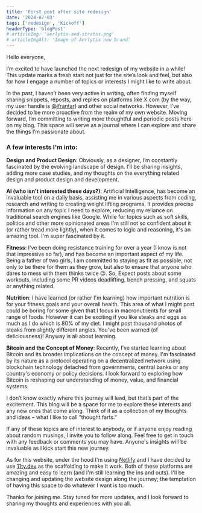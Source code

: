 ```yaml
---
title: 'First post after site redesign'
date: '2024-07-03'
tags: ['redesign', 'Kickoff']
headerType: 'blogPost'
# articleImg: 'aerlytix-and-stratos.png'
# articleImgAlt: 'Image of Aerlytix new brand'
---
```


Hello everyone,

I’m excited to have launched the next redesign of my website in a while! This update marks a fresh start not just for the site’s look and feel, but also for how I engage a number of topics or interests I might like to write about.

In the past, I haven’t been very active in writing, often finding myself sharing snippets, reposts, and replies on platforms like X.com (by the way, my user handle is [@ifrantar](https://x.com/ifrantar)) and other social networks. However, I’ve decided to be more proactive from the realm of my own website. Moving forward, I’m committing to writing more thoughtful and periodic posts here on my blog. This space will serve as a journal where I can explore and share the things I’m passionate about.

### A few interests I'm into:

**Design and Product Design**: Obviously, as a designer, I’m constantly fascinated by the evolving landscape of design. I’ll be sharing insights, adding more case studies, and my thoughts on the everything related design and product design and development.

**AI (who isn't interested these days?)**: Artificial Intelligence, has become an invaluable tool on a daily basis, assisting me in various aspects from coding, research and writing to creating weight lifting programs. It provides precise information on any topic I need to explore, reducing my reliance on traditional search engines like Google. While for topics such as soft skills, politics and other more opinionated areas I'm still not so confident about it (or rather tread more lightly), when it comes to logic and reasoning, it's an amazing tool. I'm super fascinated by it.

**Fitness**: I've been doing resistance training for over a year (I know is not that impressive so far), and has become an important aspect of my life. Being a father of two girls, I am committed to staying as fit as possible, not only to be there for them as they grow, but also to ensure that anyone who dares to mess with them thinks twice 😉. So, Expect posts about some workouts, including some PR videos deadlifting, bench pressing, and squats or anything related.

**Nutrition**: I have learned (or rather I'm learning) how important nutrition is for your fitness goals and your overall health. This area of what I might post could be boring for some given that I focus in macronutrients for small range of foods. However it can be exciting if you like steaks and eggs as much as I do which is 80% of my diet. I might post thousand photos of steaks from slightly different angles. You've been warned (of deliciousness)! Anyway is all about learning.

**Bitcoin and the Concept of Money**: Recently, I’ve started learning about Bitcoin and its broader implications on the concept of money. I'm fascinated by its nature as a protocol operating on a decentralized network using blockchain technology detached from governments, central banks or any country's economy or policy decisions. I look forward to exploring how Bitcoin is reshaping our understanding of money, value, and financial systems.

I don’t know exactly where this journey will lead, but that’s part of the excitement. This blog will be a space for me to explore these interests and any new ones that come along. Think of it as a collection of my thoughts and ideas – what I like to call “thought farts.”

If any of these topics are of interest to anybody, or if anyone enjoy reading about random musings, I invite you to follow along. Feel free to get in touch with any feedback or comments you may have. Anyone's insights will be invaluable as I kick start this new journey.

As for this website, under the hood I'm using [Netlify](https://netlify.com) and I have decided to use [11ty.dev](https://11ty.dev) as the scaffolding to make it work. Both of these platforms are amazing and easy to learn (and I'm still learning the ins and outs). I'll be changing and updating the website design along the journey; the temptation of having this space to do whatever I want is too much.

Thanks for joining me. Stay tuned for more updates, and I look forward to sharing my thoughts and experiences with you all.
